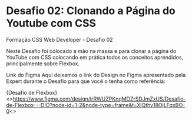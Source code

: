 # Desafio 02: Clonando a Página do Youtube com CSS
Formação CSS Web Developer - Desafio 02

Neste Desafio foi colocado a mão na massa e para clonar a página do YouTube com CSS colocando em prática todos os conceitos aprendidos, principalmente sobre Flexbox.

Link do Figma
Aqui deixamos o link do Design no Figma apresentado pela Expert durante o Desafio para que você o tenha como referência:

{Desafio de Flexbox}<>https://www.figma.com/design/lrRWUZPKnqMDZrSDJmZxUS/Desafio-de-Flexbox---DIO?node-id=1-2&node-type=frame&t=XlQthv18OjLFqxBO-0<>

